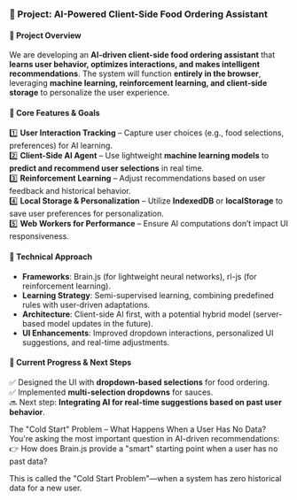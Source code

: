 ### **📌 Project: AI-Powered Client-Side Food Ordering Assistant**  

#### **🔹 Project Overview**  
We are developing an **AI-driven client-side food ordering assistant** that **learns user behavior, optimizes interactions, and makes intelligent recommendations**. The system will function **entirely in the browser**, leveraging **machine learning, reinforcement learning, and client-side storage** to personalize the user experience.  

#### **🔹 Core Features & Goals**  
1️⃣ **User Interaction Tracking** – Capture user choices (e.g., food selections, preferences) for AI learning.  
2️⃣ **Client-Side AI Agent** – Use lightweight **machine learning models** to **predict and recommend user selections** in real time.  
3️⃣ **Reinforcement Learning** – Adjust recommendations based on user feedback and historical behavior.  
4️⃣ **Local Storage & Personalization** – Utilize **IndexedDB** or **localStorage** to save user preferences for personalization.  
5️⃣ **Web Workers for Performance** – Ensure AI computations don’t impact UI responsiveness.  

#### **🔹 Technical Approach**  
- **Frameworks**: Brain.js (for lightweight neural networks), rl-js (for reinforcement learning).  
- **Learning Strategy**: Semi-supervised learning, combining predefined rules with user-driven adaptations.  
- **Architecture**: Client-side AI first, with a potential hybrid model (server-based model updates in the future).  
- **UI Enhancements**: Improved dropdown interactions, personalized UI suggestions, and real-time adjustments.  

#### **🔹 Current Progress & Next Steps**  
✅ Designed the UI with **dropdown-based selections** for food ordering.  
✅ Implemented **multi-selection dropdowns** for sauces.  
🔜 Next step: **Integrating AI for real-time suggestions based on past user behavior**.  



 The "Cold Start" Problem – What Happens When a User Has No Data?
You're asking the most important question in AI-driven recommendations:
👉 How does Brain.js provide a "smart" starting point when a user has no past data?

This is called the "Cold Start Problem"—when a system has zero historical data for a new user.